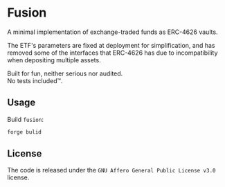 # Fusion

A minimal implementation of exchange-traded funds as ERC-4626 vaults.

The ETF's parameters are fixed at deployment for simplification, and has removed some of the interfaces that ERC-4626 has due to incompatibility when depositing multiple assets.

Built for fun, neither serious nor audited.  
No tests included™.

## Usage

Build `fusion`:

```sh
forge bulid
```

## License

The code is released under  the `GNU Affero General Public License v3.0` license.
